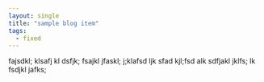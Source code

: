 ```yaml
---
layout: single
title: "sample blog item"
tags:
  - fixed  
---
```


fajsdkl; klsafj kl dsfjk; fsajkl jfaskl; j;klafsd ljk
sfad kjl;fsd alk sdfjakl jklfs; lk fsdjkl jafks; 
